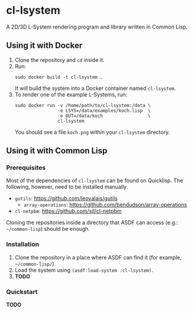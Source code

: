 # cl-lsystem
A 2D/3D L-System rendering program and library written in Common Lisp.

## Using it with Docker

1. Clone the repository and `cd` inside it.
2. Run:
   ```shell
   sudo docker build -t cl-lsystem .
   ```
   It will build the system into a Docker container named `cl-lsystem`.
3. To render one of the example L-Systems, run:
   ```shell
   sudo docker run -v /home/path/to/cl-lsystem:/data \
                   -e LSYS=/data/examples/koch.lisp  \
                   -e OUT=/data/koch                 \
                   cl-lsystem
   ```
   You should see a file `koch.png` within your `cl-lsystem` directory.

## Using it with Common Lisp

### Prerequisites

Most of the dependencies of `cl-lsystem` can be found on Quicklisp.
The following, however, need to be installed manually.

* `gutils`: https://github.com/leovalais/gutils
  * `array-operations`: https://github.com/bendudson/array-operations
* `cl-netpbm`: https://github.com/sjl/cl-netpbm

Cloning the repositories inside a directory that ASDF can access
(e.g.: `~/common-lisp`) should be enough.

### Installation

1. Clone the repository in a place where ASDF can find it (for example, `~/common-lisp/`).
2. Load the system using `(asdf:load-system :cl-lsystem)`.
3. **TODO**

### Quickstart

**TODO**
